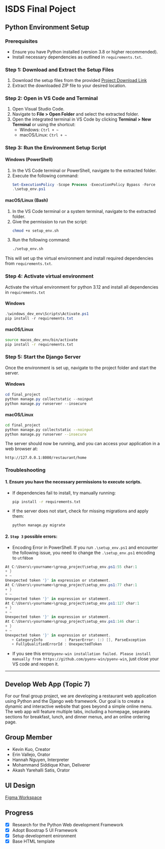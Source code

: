 # ISDS Final Poject

## Python Environment Setup

### Prerequisites

- Ensure you have Python installed (version 3.8 or higher recommended).
- Install necessary dependencies as outlined in `requirements.txt`.

### Step 1: Download and Extract the Setup Files

1. Download the setup files from the provided
   [Project Download Link](https://github.com/kevinbear/group_project/archive/refs/tags/v1.0.1.zip)
2. Extract the downloaded ZIP file to your desired location.

### Step 2: Open in VS Code and Terminal

1. Open Visual Studio Code.
2. Navigate to **File > Open Folder** and select the extracted folder.
3. Open the integrated terminal in VS Code by clicking **Terminal > New Terminal** or using the shortcut:
   - Windows: `Ctrl + ~`
   - macOS/Linux: `Ctrl + ~`

### Step 3: Run the Environment Setup Script

#### Windows (PowerShell)

1. In the VS Code terminal or PowerShell, navigate to the extracted folder.
2. Execute the following command:
   ```powershell
   Set-ExecutionPolicy -Scope Process -ExecutionPolicy Bypass -Force
   .\setup_env.ps1
   ```

#### macOS/Linux (Bash)

1. In the VS Code terminal or a system terminal, navigate to the extracted folder.
2. Give the permission to run the script:
   ```bash
   chmod +x setup_env.sh
   ```
3. Run the following command:
   ```bash
   ./setup_env.sh
   ```

This will set up the virtual environment and install required dependencies from `requirements.txt`.

### Step 4: Activate virtual environment

Activate the virtual environment for python 3.12 and install all dependencies in `requirements.txt`

#### Windows

```powershell
.\windows_dev_env\Scripts\Activate.ps1
pip install -r requirements.txt
```

#### macOS/Linux

```bash
source macos_dev_env/bin/activate
pip install -r requirements.txt
```

### Step 5: Start the Django Server

Once the environment is set up, navigate to the project folder and start the server.

#### Windows

```powershell
cd final_project
python manage.py collectstatic --noinput
python manage.py runserver --insecure
```

#### macOS/Linux

```bash
cd final_project
python manage.py collectstatic --noinput
python manage.py runserver --insecure
```

The server should now be running, and you can access your application in a web browser at:

```
http://127.0.0.1:8000/restaurant/home
```

### Troubleshooting

#### 1. Ensure you have the necessary permissions to execute scripts.

- If dependencies fail to install, try manually running:
  ```bash
  pip install -r requirements.txt
  ```
- If the server does not start, check for missing migrations and apply them:
  ```bash
  python manage.py migrate
  ```

#### 2. `Step 3` possible errors:

- Encoding Error in PowerShell. If you run `.\setup_env.ps1` and encounter the following issue, you need to change the `.\setup_env.ps1` encoding to `utf8bom`

```powershell
At C:\Users\<yourname>\group_project\setup_env.ps1:55 char:1
+ }
+ ~
Unexpected token '}' in expression or statement.
At C:\Users\<yourname>\group_project\setup_env.ps1:77 char:1
+ }
+ ~
Unexpected token '}' in expression or statement.
At C:\Users\<yourname>\group_project\setup_env.ps1:127 char:1
+ }
+ ~
Unexpected token '}' in expression or statement.
At C:\Users\<yourname>\group_project\setup_env.ps1:146 char:1
+ }
+ ~
Unexpected token '}' in expression or statement.
   + CategoryInfo          : ParserError: (:) [], ParseException
   + FullyQualifiedErrorId : UnexpectedToken

```

- If you see this error`pyenv-win installation failed. Please install manually from https://github.com/pyenv-win/pyenv-win`, just close your VS code and reopen it.

---

## Develop Web App (Topic 7)

For our final group project, we are developing a restaurant web
application using Python and the Django web framework. Our goal is to
create a dynamic and interactive website that goes beyond a simple
online menu. The web app will feature multiple tabs, including a
homepage, separate sections for breakfast, lunch, and dinner menus,
and an online ordering page.

## Group Member

- Kevin Kuo, Creator
- Erin Vallejo, Orator
- Hannah Nguyen, Interpreter
- Mohammand Siddique Khan, Deliverer
- Akash Yarehalli Satis, Orator

## UI Design

[Figma Workspace](https://www.figma.com/design/576Wocaf7E4dsJbYljJaso/Restaurant-Web-App?node-id=0-1&t=nmuGb90mpe9oR6oa-1)

## Progress

- [x] Research for the Python Web development Framework
- [x] Adopt Boostrap 5 UI Framework
- [x] Setup development enironment
- [x] Base HTML template
